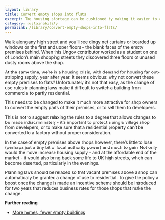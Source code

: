 ```yaml
---
layout: library
title: Convert empty shops into flats
excerpt: The housing shortage can be cushioned by making it easier to convert empty premises above shops into flats. A reduction in business rates for the shop owner should be introduced to incentivise the scheme. 
category: sustainability
permalink: /library/convert-empty-shops-into-flats/
---
```


Walk along any high street and you’ll see dingy net curtains or boarded up windows on the first and upper floors - the blank faces of the empty premises behind. When this Ungov contributor worked as a student on one of London’s main shopping streets they discovered three floors of unused dusty rooms above the shop.

At the same time, we’re in a housing crisis, with demand for housing far out-stripping supply, year after year. It seems obvious: why not convert these empty premises to flats? Unfortunately it’s not that easy, as the change of use rules in planning laws make it difficult to switch a building from commercial to partly residential.

This needs to be changed to make it much more attractive for shop owners to convert the empty parts of their premises, or to sell them to developers.

This is not to suggest relaxing the rules to a degree that allows changes to be made indiscriminately - it’s important to protect a single village shop from developers, or to make sure that a residential property can’t be converted to a factory without proper consideration.

In the case of empty premises above shops however, there’s little to lose (perhaps just a tiny bit of local authority power) and much to gain. Not only would the move increase housing supply - and at the affordable end of the market - it would also bring back some life to UK high streets, which can become deserted, particularly in the evenings.

Planning laws should be relaxed so that vacant premises above a shop can automatically be granted a change of use to residential. To give the policy a boost once the change is made an incentive scheme should be introduced for two years that reduces business rates for those shops that make the change.

**Further reading**

 - [More homes, fewer empty buildings](http://policyexchange.org.uk/publications/category/item/more-homes-fewer-empty-buildings)